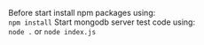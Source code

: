 Before start install npm packages using:
<br>`npm install`
Start mongodb server test code using:
<br>`node .` or `node index.js`
